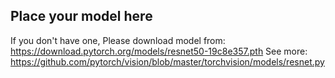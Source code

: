 ## Place your model here
If you don't have one, Please download model from: https://download.pytorch.org/models/resnet50-19c8e357.pth
See more: https://github.com/pytorch/vision/blob/master/torchvision/models/resnet.py